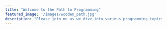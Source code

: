 ```yaml
---
title: "Welcome to the Path to Programming"
featured_image: '/images/wooden_path.jpg'
description: "Please join me as we dive into various programming topics"
---
```


